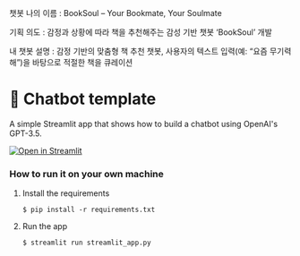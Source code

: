 
챗봇 나의 이름 : BookSoul – Your Bookmate, Your Soulmate

기획 의도 : 감정과 상황에 따라 책을 추천해주는 감성 기반 챗봇 ‘BookSoul’ 개발

내 챗봇 설명 : 감정 기반의 맞춤형 책 추천 챗봇, 사용자의 텍스트 입력(예: “요즘 무기력해”)을 바탕으로 적절한 책을 큐레이션


# 💬 Chatbot template

A simple Streamlit app that shows how to build a chatbot using OpenAI's GPT-3.5.

[![Open in Streamlit](https://static.streamlit.io/badges/streamlit_badge_black_white.svg)](https://chatbot-template.streamlit.app/)

### How to run it on your own machine

1. Install the requirements

   ```
   $ pip install -r requirements.txt
   ```

2. Run the app

   ```
   $ streamlit run streamlit_app.py
   ```
